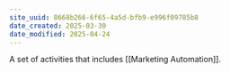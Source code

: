 ```yaml
---
site_uuid: 8668b266-6f65-4a5d-bfb9-e996f09785b8
date_created: 2025-03-30
date_modified: 2025-04-24
---
```




A set of activities that includes [[Marketing Automation]].

